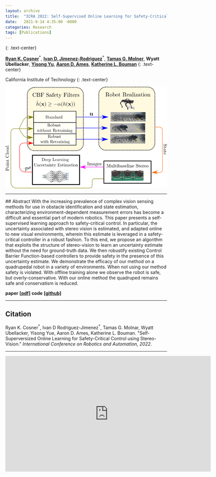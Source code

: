 ```yaml
---
layout: archive
title:  "ICRA 2022: Self-Supervised Online Learning for Safety-Critical Control using Stereo Vision"
date:   2021-9-14 4:35:00 -0800
categories: Research
tags: [Publications]
---
```

<!-- [Ryan K. Cosner<sup>&#42;</sup>](https://rkcosner.com), [Ivan D. Jimenez Rodriguez<sup>&#42;</sup>](https://ivandariojr.io/), Tamas G. Molnar, Wyatt Ubellacker, Yisong Yue, Aaron D. Ames, Katherine L. Bouman.

 -->
{: .text-center}
<!-- 
<p style="text-align: center;">
<a href="http://www.rkcosner.com/">Ryan K. Cosner*</a>,
<a href="https://ivandariojr.io/"> Ivan D. Jimenez-Rodriguez*</a>,
<a href="https://www.its.caltech.edu/~tmolnar/"> Tamas G. Molnar</a>,   
Wyatt Ubellacker,
<a href="http://www.yisongyue.com//"> Yisong Yue</a>,
<a href="http://ames.caltech.edu/"> Aaron D. Ames </a>,
<a href="http://users.cms.caltech.edu/~klbouman/"> Katherine L. Bouman</a>
</p> -->

[**Ryan K. Cosner**](http://www.rkcosner.com/)<sup>&#42;</sup>, [**Ivan D. Jimenez-Rodriguez**](https://ivandariojr.io/)<sup>&#42;</sup>, [**Tamas G. Molner**](https://www.its.caltech.edu/~tmolnar/), **Wyatt Ubellacker**, [**Yisong Yu**](http://www.yisongyue.com/), [**Aaron D. Ames**](http://ames.caltech.edu/), [**Katherine L. Bouman**](http://users.cms.caltech.edu/~klbouman/)
{: .text-center}

California Institute of Technology
{: .text-center}



<!-- <center>
<img src="/assets/images/coding_meme.png" alt="applications" style="width:300px;"/>
</center> -->

![image](/assets/images/fig2_method.png)

<hr>
## Abstract
With the increasing prevalence of complex vision sensing methods for use in obstacle identification and state estimation, characterizing environment-dependent measurement errors has become a difficult and essential part of modern robotics.
This paper presents a self-supervised learning approach to safety-critical control.  In particular, the uncertainty associated with stereo vision is estimated, and adapted online to new visual environments, wherein this estimate is leveraged in a safety-critical controller in a robust fashion. 
To this end, we propose an algorithm that exploits the structure of stereo-vision to learn an uncertainty estimate without the need for ground-truth data. We then robustify existing Control Barrier Function-based controllers to provide safety in the presence of this uncertainty estimate. We demonstrate the efficacy of our method on a quadrupedal robot in a variety of environments. When not using our method safety is violated. With offline training alone we observe the robot is safe, but overly-conservative. With our online method the quadruped remains safe and conservatism is reduced. 

**paper** [**[pdf]**]() **code** [**[github]**](https://github.com/rkcosner/uncertaintyestimator_on_laptop.git)

<hr>

## Citation 

Ryan K. Cosner<sup>&#42;</sup>, Ivan D Rodriguez-Jimenez<sup>&#42;</sup>, Tamas G. Molnar, Wyatt Ubellacker, Yisong Yue, Aaron D. Ames, Katherine L. Bouman. "Self-Superversized Online Learning for Safety-Critical Control using Stereo-Vision." *International Conference on Robotics and Automation, 2022*. 

<hr>
<iframe src="https://player.vimeo.com/video/605281037?h=28fb476545" width="640" height="360" frameborder="0" allow="autoplay; fullscreen; picture-in-picture" allowfullscreen></iframe>
